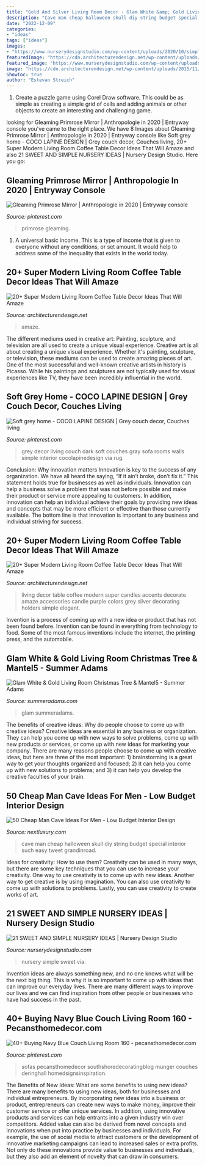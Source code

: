 ```yaml
---
title: "Gold And Silver Living Room Decor - Glam White &amp; Gold Living Room Christmas Tree &amp; Mantel5"
description: "Cave man cheap halloween skull diy string budget special interior such easy tweet grandinroad"
date: "2022-12-09"
categories:
- "ideas"
tags: ["ideas"]
images:
- "https://www.nurserydesignstudio.com/wp-content/uploads/2020/10/simple-nursery-ideas-17.png"
featuredImage: "https://cdn.architecturendesign.net/wp-content/uploads/2015/11/AD-08-best-coffee-table-decor-ideas.jpg"
featured_image: "https://www.nurserydesignstudio.com/wp-content/uploads/2020/10/simple-nursery-ideas-17.png"
image: "https://cdn.architecturendesign.net/wp-content/uploads/2015/11/AD-08-best-coffee-table-decor-ideas.jpg"
ShowToc: true
author: "Estevan Streich"
---
```



1. Create a puzzle game using Corel Draw software. This could be as simple as creating a simple grid of cells and adding animals or other objects to create an interesting and challenging game. 

	

		
looking for Gleaming Primrose Mirror | Anthropologie in 2020 | Entryway console you've came to the right place. We have 8 Images about Gleaming Primrose Mirror | Anthropologie in 2020 | Entryway console like Soft grey home - COCO LAPINE DESIGN | Grey couch decor, Couches living, 20+ Super Modern Living Room Coffee Table Decor Ideas That Will Amaze and also 21 SWEET AND SIMPLE NURSERY IDEAS | Nursery Design Studio. Here you go:
		
    
## Gleaming Primrose Mirror | Anthropologie In 2020 | Entryway Console

<img loading=lazy src="https://i.pinimg.com/736x/35/fa/f0/35faf05db0f6f252f5a7c0cf0c212f4d.jpg" onerror="this.onerror=null;this.src='https://tse4.mm.bing.net/th?id=OIP.ICSvPPCU6bsh5Wt9Kv3bkQHaLA&amp;pid=15.1';" alt="Gleaming Primrose Mirror | Anthropologie in 2020 | Entryway console">

_Source: pinterest.com_

>primrose gleaming. 

	

1. A universal basic income. This is a type of income that is given to everyone without any conditions, or set amount. It would help to address some of the inequality that exists in the world today.

    
## 20+ Super Modern Living Room Coffee Table Decor Ideas That Will Amaze

<img loading=lazy src="https://cdn.architecturendesign.net/wp-content/uploads/2015/11/AD-08-best-coffee-table-decor-ideas.jpg" onerror="this.onerror=null;this.src='https://tse3.mm.bing.net/th?id=OIP.K7OhAxHTADx0yHzbMnSYjQHaLJ&amp;pid=15.1';" alt="20+ Super Modern Living Room Coffee Table Decor Ideas That Will Amaze">

_Source: architecturendesign.net_

>amaze. 

	

The different mediums used in creative art: Painting, sculpture, and television are all used to create a unique visual experience.
Creative art is all about creating a unique visual experience. Whether it's painting, sculpture, or television, these mediums can be used to create amazing pieces of art. One of the most successful and well-known creative artists in history is Picasso. While his paintings and sculptures are not typically used for visual experiences like TV, they have been incredibly influential in the world.

    
## Soft Grey Home - COCO LAPINE DESIGN | Grey Couch Decor, Couches Living

<img loading=lazy src="https://i.pinimg.com/736x/a4/21/8b/a4218ba777968a91a20efbd4fa5200b6--dark-grey-couches-comfy-couches.jpg" onerror="this.onerror=null;this.src='https://tse1.mm.bing.net/th?id=OIP.z8MPpOsuwuF4jt7gG8f_yQHaKH&amp;pid=15.1';" alt="Soft grey home - COCO LAPINE DESIGN | Grey couch decor, Couches living">

_Source: pinterest.com_

>grey decor living couch dark soft couches gray sofa rooms walls simple interior cocolapinedesign via rug. 

	

Conclusion: Why innovation matters
Innovation is key to the success of any organization. We have all heard the saying, “If it ain’t broke, don’t fix it.” This statement holds true for businesses as well as individuals. Innovation can help a business solve a problem that was not before possible and make their product or service more appealing to customers. In addition, innovation can help an individual achieve their goals by providing new ideas and concepts that may be more efficient or effective than those currently available. The bottom line is that innovation is important to any business and individual striving for success.

    
## 20+ Super Modern Living Room Coffee Table Decor Ideas That Will Amaze

<img loading=lazy src="http://cdn.architecturendesign.net/wp-content/uploads/2015/11/AD-02-elegant-living-room-home-decor.jpg" onerror="this.onerror=null;this.src='https://tse2.mm.bing.net/th?id=OIP.kD53pdQntZJdHtcSxpALUgHaLH&amp;pid=15.1';" alt="20+ Super Modern Living Room Coffee Table Decor Ideas That Will Amaze">

_Source: architecturendesign.net_

>living decor table coffee modern super candles accents decorate amaze accessories candle purple colors grey silver decorating holders simple elegant. 

	

Invention is a process of coming up with a new idea or product that has not been found before. Invention can be found in everything from technology to food. Some of the most famous inventions include the internet, the printing press, and the automobile.

    
## Glam White &amp; Gold Living Room Christmas Tree &amp; Mantel5 - Summer Adams

<img loading=lazy src="https://summeradams.com/wp-content/uploads/2019/11/Glam-White-Gold-Living-Room-Christmas-Tree-Mantel5.jpg" onerror="this.onerror=null;this.src='https://tse3.mm.bing.net/th?id=OIP.F4SBg6hZJpDPvTVykTVbXAHaLH&amp;pid=15.1';" alt="Glam White &amp; Gold Living Room Christmas Tree &amp; Mantel5 - Summer Adams">

_Source: summeradams.com_

>glam summeradams. 

	

The benefits of creative ideas: Why do people choose to come up with creative ideas?
Creative ideas are essential in any business or organization. They can help you come up with new ways to solve problems, come up with new products or services, or come up with new ideas for marketing your company. There are many reasons people choose to come up with creative ideas, but here are three of the most important: 1) brainstorming is a great way to get your thoughts organized and focused; 2) it can help you come up with new solutions to problems; and 3) it can help you develop the creative faculties of your brain.

    
## 50 Cheap Man Cave Ideas For Men - Low Budget Interior Design

<img loading=lazy src="http://nextluxury.com/wp-content/uploads/string-skull-wall-art-cheap-man-cave-ideas.jpg" onerror="this.onerror=null;this.src='https://tse1.mm.bing.net/th?id=OIP.8-9aKH74SXxtdjMxr9kmxAHaKm&amp;pid=15.1';" alt="50 Cheap Man Cave Ideas For Men - Low Budget Interior Design">

_Source: nextluxury.com_

>cave man cheap halloween skull diy string budget special interior such easy tweet grandinroad. 

	

Ideas for creativity: How to use them?
Creativity can be used in many ways, but there are some key techniques that you can use to increase your creativity. One way to use creativity is to come up with new ideas. Another way to get creative is by using imagination. You can also use creativity to come up with solutions to problems. Lastly, you can use creativity to create works of art.

    
## 21 SWEET AND SIMPLE NURSERY IDEAS | Nursery Design Studio

<img loading=lazy src="https://www.nurserydesignstudio.com/wp-content/uploads/2020/10/simple-nursery-ideas-17.png" onerror="this.onerror=null;this.src='https://tse2.mm.bing.net/th?id=OIP.eIW4WuJL38D_C1vnHgYWwQHaLH&amp;pid=15.1';" alt="21 SWEET AND SIMPLE NURSERY IDEAS | Nursery Design Studio">

_Source: nurserydesignstudio.com_

>nursery simple sweet via. 

	

Invention ideas are always something new, and no one knows what will be the next big thing. This is why it is so important to come up with ideas that can improve our everyday lives. There are many different ways to improve our lives and we can find inspiration from other people or businesses who have had success in the past.

    
## 40+ Buying Navy Blue Couch Living Room 160 - Pecansthomedecor.com

<img loading=lazy src="https://i.pinimg.com/736x/75/5c/8c/755c8cc8cc56c682ff19bf8a3df06050.jpg" onerror="this.onerror=null;this.src='https://tse4.mm.bing.net/th?id=OIP.67xxdv2nZBGKh0eILTpnwgHaK_&amp;pid=15.1';" alt="40+ Buying Navy Blue Couch Living Room 160 - pecansthomedecor.com">

_Source: pinterest.com_

>sofas pecansthomedecor southshoredecoratingblog munger couches deringhall homedsignsinspiration. 

	

The Benefits of New Ideas: What are some benefits to using new ideas?
There are many benefits to using new ideas, both for businesses and individual entrepreneurs. By incorporating new ideas into a business or product, entrepreneurs can create new ways to make money, improve their customer service or offer unique services. In addition, using innovative products and services can help entrants into a given industry win over competitors.
Added value can also be derived from novel concepts and innovations when put into practice by businesses and individuals. For example, the use of social media to attract customers or the development of innovative marketing campaigns can lead to increased sales or extra profits. Not only do these innovations provide value to businesses and individuals, but they also add an element of novelty that can draw in consumers.

